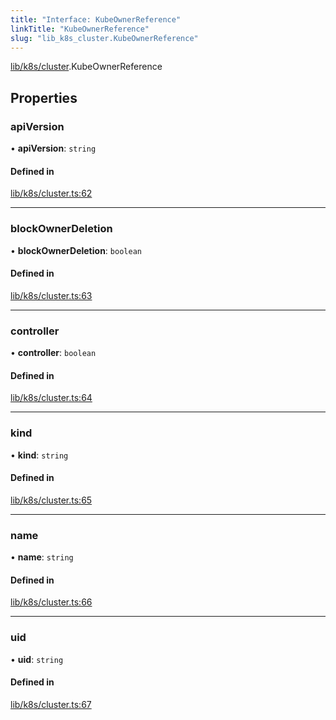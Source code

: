 ```yaml
---
title: "Interface: KubeOwnerReference"
linkTitle: "KubeOwnerReference"
slug: "lib_k8s_cluster.KubeOwnerReference"
---
```


[lib/k8s/cluster](../modules/lib_k8s_cluster.md).KubeOwnerReference

## Properties

### apiVersion

• **apiVersion**: `string`

#### Defined in

[lib/k8s/cluster.ts:62](https://github.com/headlamp-k8s/headlamp/blob/1ae27053/frontend/src/lib/k8s/cluster.ts#L62)

___

### blockOwnerDeletion

• **blockOwnerDeletion**: `boolean`

#### Defined in

[lib/k8s/cluster.ts:63](https://github.com/headlamp-k8s/headlamp/blob/1ae27053/frontend/src/lib/k8s/cluster.ts#L63)

___

### controller

• **controller**: `boolean`

#### Defined in

[lib/k8s/cluster.ts:64](https://github.com/headlamp-k8s/headlamp/blob/1ae27053/frontend/src/lib/k8s/cluster.ts#L64)

___

### kind

• **kind**: `string`

#### Defined in

[lib/k8s/cluster.ts:65](https://github.com/headlamp-k8s/headlamp/blob/1ae27053/frontend/src/lib/k8s/cluster.ts#L65)

___

### name

• **name**: `string`

#### Defined in

[lib/k8s/cluster.ts:66](https://github.com/headlamp-k8s/headlamp/blob/1ae27053/frontend/src/lib/k8s/cluster.ts#L66)

___

### uid

• **uid**: `string`

#### Defined in

[lib/k8s/cluster.ts:67](https://github.com/headlamp-k8s/headlamp/blob/1ae27053/frontend/src/lib/k8s/cluster.ts#L67)
